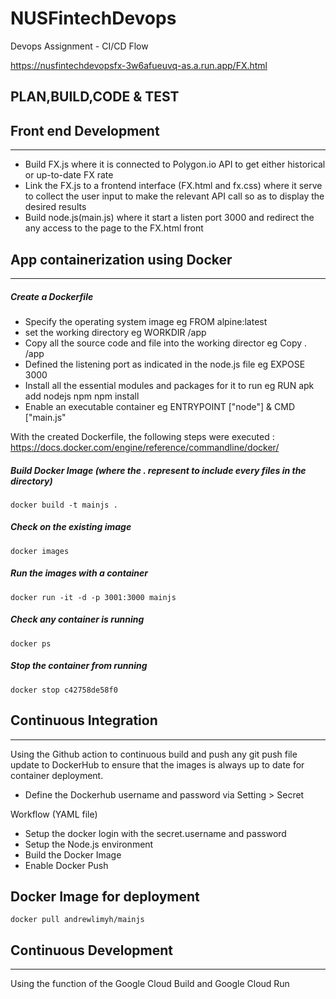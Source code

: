 # NUSFintechDevops
Devops Assignment - CI/CD Flow

https://nusfintechdevopsfx-3w6afueuvq-as.a.run.app/FX.html


## PLAN,BUILD,CODE & TEST

## Front end Development
***
- Build FX.js where it is connected to Polygon.io API to get either historical or up-to-date FX rate
- Link the FX.js to a frontend interface (FX.html and fx.css) where it serve to collect the user input to make the relevant API call so as to display the desired results
- Build node.js(main.js) where it start a listen port 3000 and redirect the any access to the page to the FX.html front

## App containerization using Docker
***
##### Create a Dockerfile

- Specify the operating system image                            eg FROM alpine:latest
- set the working directory                                     eg WORKDIR /app
- Copy all the source code and file into the working director   eg Copy . /app
- Defined the listening port as indicated in the node.js file   eg EXPOSE 3000
- Install all the essential modules and packages for it to run  eg RUN apk add nodejs npm npm install
- Enable an executable container                                eg ENTRYPOINT ["node"] & CMD ["main.js"

With the created Dockerfile, the following steps were executed :
https://docs.docker.com/engine/reference/commandline/docker/

##### Build Docker Image (where the . represent to include every files in the directory)
```docker build -t mainjs . ```

##### Check on the existing image
```docker images ```

##### Run the images with a container
```docker run -it -d -p 3001:3000 mainjs ```

##### Check any container is running
```docker ps ```

##### Stop the container from running
 ```docker stop c42758de58f0 ```
 
## Continuous Integration
***
Using the Github action to continuous build and push any git push file update to DockerHub to ensure that the images is always up to date for container deployment.

- Define the Dockerhub username and password via Setting > Secret

Workflow (YAML file)
- Setup the docker login with the secret.username and password
- Setup the Node.js environment
- Build the Docker Image
- Enable Docker Push

 Docker Image for deployment 
 ---
 ```docker pull andrewlimyh/mainjs```

## Continuous Development 
***
Using the function of the Google Cloud Build and Google Cloud Run






